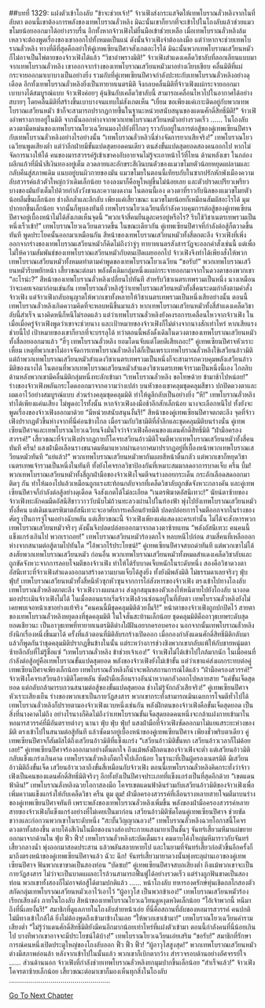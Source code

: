 ##บทที่ 1329: แฝงตัวเข้าโถงลับ
“ข้าจะช่วยเจ้า!”
จ้าวเฟิงส่งกระแสจิตให้เทพโบราณลั่วหลิงจากในที่ลับตา
ตอนนี้เขาต้องการพลังของเทพโบราณลั่วหลิง มิฉะนั้นเขาก็ยากที่จะเข้าไปในโถงลับแล้วช่วยแมวขโมยน้อยออกมาได้อย่างราบรื่น
อีกทั้งหากจ้าวเฟิงไม่ยื่นมือเข้าช่วยเหลือ เมื่อเทพโบราณลั่วหลิงล้มเหลวจะต้องพูดเรื่องของเขาออกไปทั้งหมดเป็นแน่
ดังนั้นจ้าวเฟิงจำต้องลงมือ
แต่ว่าหากจะช่วยเทพโบราณลั่วหลิง ทางที่ดีที่สุดคืออย่าให้คู่เทพเซียนปีศาจสังเกตอะไรได้ มิฉะนั้นพวกเทพโบราณเสวียนหมัวก็ไม่อาจเป็นไพ่ตายของจ้าวเฟิงได้แล้ว
“วิชาอำพรางมิติ!”
จ้าวเฟิงสำแดงเคล็ดวิชาลับที่ลอกเลียนแบบมาจากเทพโบราณลั่วหลิง
เขาออกจากร่างของเทพโบราณเสวียนหมัวมาอย่างเงียบเชียบ คลื่นมิติที่แผ่กระจายออกมาเบาบางเป็นอย่างยิ่ง
รวมกับที่คู่เทพเซียนปีศาจกำลังปะทะกับเทพโบราณลั่วหลิงอย่างดุเดือด อีกทั้งเทพโบราณลั่วหลิงยิ่งเป็นทายาทเนตรมิติ จึงกลบคลื่นมิติที่จ้าวเฟิงแผ่กระจายออกมาเบาบางได้สมบูรณ์แบบ
จ้าวเฟิงค่อยๆ คุ้นชินกับเคล็ดวิชาลับนี้ สามารถเคลื่อนไหวไปในอากาศได้อย่างสบายๆ โดยคลื่นมิติที่สร้างขึ้นเบาบางจนแทบไม่สังเกตเห็น
“เยี่ยม ขอเพียงแค่เกาะติดอยู่กับพวกเทพโบราณเสวียนหมัว ข้าก็จะสามารถปรากฏกายขึ้นในฐานะหน่วยสนับสนุนของแดนศักดิ์สิทธิ์มิติ!”
จ้าวเฟิงอำพรางกายอยู่ในมิติ จากนั้นออกห่างจากพวกเทพโบราณเสวียนหมัวอย่างรวดเร็ว
……
ในโถงลับ ดวงตามืดหม่นของเทพโบราณโยวเฉวียนมองไปยังที่ไกลๆ ราวกับอยู่ในการต่อสู้ของคู่เทพเซียนปีศาจกับเทพโบราณลั่วหลิงอย่างไรอย่างนั้น
“เทพโบราณลั่วหลิวนี่ช่างจัดการยากเสียจริง!”
เทพโบราณโยวเฉวียนพูดเสียงต่ำ
แต่ว่าอีกฝ่ายมีขั้นแปดสุดยอดคนเดียว ตนส่งขั้นแปดสุดยอดสองคนออกไป หากไม่จัดการนางให้ได้ คนของมารสวรรค์รู้เข้าเขาคงอับอายจนไม่รู้จะเอาหน้าไว้ที่ไหน
ด้านหลังเขา ในกล่องผลึกแก้วที่มีน้ำสีเงินทองอยู่เต็ม ลวดลายและอักขระสีเงินบนตัวของแมวขโมยตัวน้อยหยุดแผ่ลามและกลับคืนสู่สภาพเดิม แนบอยู่บนผิวกายของมัน
แมวขโมยในตอนนี้เทียบกับในซากปรักหักพังเมืองความลับสวรรค์แล้วตัวใหญ่กว่าเดิมเล็กน้อย รองลงมาก็คือหูใหญ่ขึ้นไม่น้อยเลย
และตัวปราดเปรียวเพรียวบางของมันยังเต็มไปด้วยกำลังวังชาและความงดงาม
ในตอนนี้เอง ดวงตาที่ราวกับนิลของแมวขโมยตัวน้อยลืมขึ้นเล็กน้อย ช่างลึกล้ำและลึกลับ
เพียงแค่เสี้ยวขณะ แมวขโมยน้อยก็เหมือนสัมผัสอะไรได้ มุมปากยกขึ้นเล็กน้อย จากนั้นก็หุบลงทันที
เทพโบราณโยวเฉวียนที่กำลังควบคุมการต่อสู้ของคู่เทพเซียนปีศาจอยู่เบื้องหน้าไม่ได้สังเกตเห็นจุดนี้
“พวกเจ้าสี่คนยืนดูละครอยู่หรือไร? รีบใช้วิชาเนตรเทพรวมเป็นหนึ่งเร็วเข้า!”
เทพโบราณโยวเฉวียนตวาดขึ้น
ในขณะเดียวกัน คู่เทพเซียนปีศาจที่กำลังต่อสู้ก็ตวาดขึ้นทันที พูดประโยคนั้นออกมาเหมือนกัน
สีหน้าของเทพโบราณเสวียนหมัวทั้งสี่ตกตะลึง
จ้าวเฟิงที่เพิ่งออกจากร่างของเทพโบราณเสวียนหมัวก็คิดไม่ถึงว่าจู่ๆ ทายาทเนตรสังสารวัฏจะออกคำสั่งเช่นนี้
แต่เพื่อไม่ให้ความสัมพันธ์ของเทพโบราณเสวียนหมัวกับตนเปิดเผยออกไป จ้าวเฟิงจึงทำได้เพียงสั่งให้พวกเทพโบราณเสวียนหมัวทั้งหมดทำตามคำพูดของเทพโบราณโยวเฉวียน
“ขอรับ!”
พวกเทพโบราณเสวียนหมัวรีบพยักหน้า
เสี้ยวขณะต่อมา พลังดั้งเดิมกลุ่มหนึ่งแแผ่กระจายออกมาจากในดวงตาของพวกเขา
“อะไรน่ะ?”
สีหน้าของเทพโบราณลั่วหลิงเปลี่ยนไปทันที สำหรับวิชาเนตรเทพรวมเป็นหนึ่ง นางเหมือนว่าจะเคยเจอมาก่อนเช่นกัน
เทพโบราณลั่วหลิงรู้ว่าเทพโบราณเสวียนหมัวทั้งสี่คนระดมกำลังตามคำสั่งจ้าวเฟิง แต่จ้าวเฟิงกลับอนุญาตให้พวกเขาทั้งหลายให้วิชาเนตรเทพรวมเป็นหนึ่งเสียอย่างนั้น
ตอนนี้เทพโบราณลั่วหลิงเกิดความคิดที่จะหลบหนีขึ้นมาแล้ว
หากเทพโบราณเสวียนหมัวทั้งสี่สำแดงเคล็ดวิชาลับนี้สำเร็จ นางคิดหนีก็หนีไม่รอดแล้ว
แต่ว่าเทพโบราณลั่วหลิงยังคงรอการเคลื่อนไหวจากจ้าวเฟิง
ในเมื่อเมื่อครู่จ้าวเฟิงพูดว่าเขาจะช่วยนาง
และเป้าหมายของจ้าวเฟิงก็ไม่ต่างจากนางสักเท่าไหร่ หากเสียแรงช่วยนี้ไป เป้าหมายของเขาก็ยากที่จะบรรลุได้
ทว่าตอนนี้พลังดั้งเดิมในดวงตาของเทพโบราณเสวียนหมัวทั้งสี่ลอยออกมาแล้ว
“ฮี่ๆ เทพโบราณลั่วหลิง ยอมโดนจับแต่โดยดีเสียเถอะ!”
คู่เทพเซียนปีศาจหัวเราะเหี้ยม
เหตุที่พวกเขาไม่อาจจัดการเทพโบราณลั่วหลิงได้ก็เป็นเพราะเทพโบราณลั่วหลิงใช้เสวียนอ้าวมิติ
แต่ถ้าพวกเทพโบราณเสวียนหมัวสำแดงวิชาเนตรเทพรวมเป็นหนึ่งก็จะสามารถควบคุมพลังเสวียนอ้าวมิติของนางได้
ในตอนที่พวกเทพโบราณเสวียนหมัวสำแดงวิชาเนตรเทพเจ้ารวมเป็นหนึ่งนี้เอง ไกลลิบด้านหลังพวกเขามีคลื่นมิติกลุ่มหนึ่งทะลักเข้ามา
“เทพโบราณลั่วหลิง ขอโทษด้วย ข้ามาช้าไปหน่อย!”
ร่างของจ้าวเฟิงพลันกระโดดออกมาจากความว่างเปล่า
บนหัวของเขาคลุมชุดคลุมสีขาว ปกปิดดวงตาและผมเอาไว้อย่างสมบูรณ์แบบ ส่วนร่างคลุมชุดคลุมมิติ ทำให้ดูลึกลับเป็นอย่างยิ่ง
“หึ!”
เทพโบราณลั่วหลิงทำได้เพียงแค่นเสียง ไม่พูดอะไรทั้งนั้น
หากจ้าวเฟิงลงมือช้าอีกสักเล็กน้อย นางจะเลือกหนีไป ทั้งยังจะพูดเรื่องของจ้าวเฟิงออกมาด้วย
“มีหน่วยสนับสนุนงั้นรึ!”
สีหน้าของคู่เทพเซียนปีศาจตกตะลึง
จุดที่จ้าวเฟิงปรากฏตัวขึ้นห่างจากที่นี่ค่อนข้างไกล เมื่อรวมกับวิชามิติที่ล้ำลึกและชุดคลุมมิติบนร่างนั่น
คู่เทพเซียนปีศาจและเทพโบราณโยวเฉวียนจึงมั่นใจว่าจ้าวเฟิงคือคนของแดนศักดิ์สิทธิ์มิติ
“ฝ่ามือครองสวรรค์!”
เสี้ยวขณะที่จ้าวเฟิงปรากฏกายก็โคจรเสวียนอ้าวมิติโจมตีพวกเทพโบราณเสวียนหมัวทั้งสี่คนทันที
ครืน!
แสงฝ่ามือเลือนรางขนาดมหึมาแหวกผ่านอากาศมาปรากฏอยู่ที่เบื้องหน้าพวกเทพโบราณเสวียนหมัวทันที
“แย่แล้ว!”
พวกเทพโบราณเสวียนหมัวพากันเผยสีหน้าตื่นกลัว
แต่พวกเขาก็หยุดวิชาเนตรเทพเจ้ารวมเป็นหนึ่งในทันที ทั้งยังโคจรกลวิชาป้องกันที่เหมาะสมมาลดอาการบาดเจ็บ
ครืน บึ้ม!
พวกเทพโบราณเสวียนหมัวทั้งสี่ถูกฝ่ามือของจ้าวเฟิงโจมตีจนร่างลอยกระเด็น กระอักเลือดสดออกมาติดๆ กัน ทำให้มองไปแล้วเหมือนถูกแรงสะท้อนกลับจากที่เคล็ดวิชาลับถูกขัดจังหวะกลางคัน
และคู่เทพเซียนปีศาจก็กำลังต่อสู้อย่างดุเดือด จึงสังเกตได้ไม่ละเอียด
“เนตรพิฆาตอัสนีเทวะ!”
นัยน์ตาซ้ายของจ้าวเฟิงทะลักคมมีดอัสนีสีขาววาววับนับไม่ถ้วนทะลวงผ่านไปในท้องฟ้า พุ่งไปยังเทพโบราณเสวียนหมัวทั้งสี่คน
แต่เดิมเนตรพิฆาตอัสนีเทวะจะอาศัยการเคลื่อนย้ายมิติ ปลดปล่อยการโจมตีออกจากในร่างของศัตรู เป็นการจู่โจมอย่างฉับพลัน
แต่เสี้ยวขณะนี้ จ้าวเฟิงเพียงแค่แสดงละครเท่านั้น ไม่ได้จะสังหารพวกเทพโบราณเสวียนหมัวจริงๆ ดังนั้นจึงปลดปล่อยออกมาจากดวงตาซ้ายแทน
“พลังอัสนีเทวะ คนคนนี้แข็งแกร่งเกินไป พวกเราถอย!”
เทพโบราณเสวียนหมัวร้องตกใจ หลบหนีไปก่อน
สามสี่คนที่เหลือออกห่างจากสนามต่อสู้ตามไปทันใด
“ไอ้พวกไร้ประโยชน์!”
คู่เทพเซียนปีศาจสบถด่าทันที
แต่พวกเขาไม่ได้สงสัยพวกเทพโบราณเสวียนหมัว
ก่อนอื่น พวกเทพโบราณเสวียนหมัวทั้งหมดสำแดงเคล็ดวิชาลับและถูกขัดจังหวะจากการลอบโจมตีของจ้าวเฟิง ทำให้ได้รับบาดเจ็บหนักในระดับหนึ่ง
สองคือวิชาดวงตาอัสนีเทวะที่จ้าวเฟิงสำแดงออกมาสร้างความบาดเจ็บได้สูงยิ่ง ทั้งยังมีพลังมิติ ไม่ธรรมดาเลยจริงๆ
ฟุ่บ ฟุ่บ!
เทพโบราณเสวียนหมัวทั้งสี่หนีหัวซุกหัวซุนจากการไล่สังหารของจ้าวเฟิง ตรงเข้าไปทางโถงลับ
เทพโบราณลั่วหลิงตกตะลึง จ้าวเฟิงวางแผนลวง ส่งลูกสมุนของตัวเองให้หนีตายไปยังโถงลับ
นางอดมองประเมินจ้าวเฟิงไม่ได้
ในเมื่อตอนแรกเริ่มจ้าวเฟิงล้วนซ่อนอยู่ในที่ลับตา เทพโบราณลั่วหลิงยังไม่เคยพบเจอหน้าเขาอย่างแท้จริง
“คนคนนี้มีชุดคลุมมิติด้วยงั้นรึ!”
หน้าตาของจ้าวเฟิงถูกปกปิดไว้ สายตาของเทพโบราณลั่วหลิงหยุดลงที่ชุดคลุมมิติ ในใจสั่นสะท้านเล็กน้อย
ชุดคลุมมิติคืออาวุธเทพระดับสุดยอดเชียวนะ เป็นอาวุธเทพที่ทายาทเนตรมิติต่างใฝ่ฝันอยากครอบครอง
นอกจากนั้นเทพโบราณลั่วหลิงยังนึกเรื่องหนึ่งขึ้นมาได้
ครั้งที่แล้วตอนที่มิติลับรกร้างเปิดออก เมื่อกองกำลังแดนศักดิ์สิทธิ์มิติกลับมาแล้วก็พูดกันว่าชุดคลุมมิติปรากฏขึ้นข้างในนั้น แต่ระหว่างการช่วงชิงพวกเขากลับแพ้ให้กับชายหนุ่มตาซ้ายลึกลับที่ไม่รู้ชื่อแซ่
“เทพโบราณลั่วหลิง ข้าช่วยเจ้าเอง!”
จ้าวเฟิงไม่ได้เข้าไปใกล้มากนัก ในเมื่อคนที่กำลังต่อสู้อยู่คือเทพโบราณขั้นแปดสุดยอด พลังของจ้าวเฟิงยังไม่เข้าขั้น
แต่ว่าเขาแค่ส่งผลกระทบต่อคู่เทพเซียนปีศาจเพียงเล็กน้อย เทพโบราณลั่วหลิงก็น่าจะพลิกสถานการณ์ได้แล้ว
“ฝ่ามือครองสวรรค์!”
จ้าวเฟิงโคจรเสวียนอ้าวมิติโดยพลัน ซัดฝ่ามือเลือนรางอันน่าหวาดกลัวออกไปหลายสาย
“แค่ขั้นเจ็ดสุดยอด แต่กลับกล้ามารบกวนสนามต่อสู้ของขั้นแปดสุดยอด ช่างไม่รู้จักกลัวเสียจริง!”
คู่เทพเซียนปีศาจหัวเราะเสียงเย็น
ร่างของพวกเขาเป็นกายวัฏสงสาร พวกเขากระทั่งสามารถเมินเฉยการโจมตีทั่วไปได้
เทพโบราณลั่วหลิงก็ปรายตามองจ้าวเฟิงแวบหนึ่งเช่นกัน
พลังฝึกตนของจ้าวเฟิงคือขั้นเจ็ดสุดยอด เป็นสิ่งที่นางคาดไม่ถึง
อย่างไรนางก็คิดไม่ถึงว่าเทพโบราณขั้นเจ็ดสุดยอดคนหนึ่งจะกล้าแฝงกายเข้ามาในหอมารสวรรค์ที่มีอันตรายต่างๆ นานา
ฟุ่บ ฟุ่บ ฟุ่บ!
แสงฝ่ามือที่จ้าวเฟิงซัดออกมาไม่แยแสระยะห่างของมิติ ตรงเข้าไปในสนามต่อสู้ทันที แล้วซัดมาอยู่เบื้องหน้าของคู่เทพเซียนปีศาจ
เพียงชั่วพริบตาเดียว คู่เทพเซียนปีศาจก็สัมผัสได้ถึงเสวียนอ้าวมิติที่แข็งแกร่ง
“เสวียนอ้าวมิติขั้นหก เสวียนอ้าวเวลาก็ไม่ด้อยเลย!”
คู่เทพเซียนปีศาจร้องออกมาอย่างตื่นตกใจ
ถึงแม้พลังฝึกตนของจ้าวเฟิงจะต่ำ แต่เสวียนอ้าวมิติกลับแข็งแกร่งเกินคาด
เทพโบราณลั่วหลิงก็ตกใจไปเล็กน้อย
ในฐานะที่เป็นผู้ครองเนตรมิติ มีเสวียนอ้าวมิติถึงขั้นเจ็ด เสวียนอ้าวเวลาถึงขั้นสี่เหมือนกับจ้าวเฟิง
ตอนนี้เทพโบราณลั่วหลิงคิดกระทั่งว่าจ้าวเฟิงเป็นคนของแดนศักดิ์สิทธิ์มิติจริงๆ อีกทั้งยังเป็นปีศาจประเภทที่แข็งแกร่งเป็นที่สุดอีกด้วย
“เขตแดนฟ้าดิน!”
เทพโบราณลั่งหลิงฉวยโอกาสลงมือ โคจรเขตแดนฟ้าดินร่วมกับเสวียนอ้าวมิติของจ้าวเฟิงเพื่อเพิ่มความแข็งแกร่งให้กับเคล็ดวิชา
ครืน ตูม ตูม!
ฝ่ามือครองสวรรค์ที่เลือนรางหลายสายโจมตีมาบนร่างของคู่เทพเซียนปีศาจทันที
เพราะพลังของเทพโบราณลั่วหลิงเพิ่มขึ้น พลังของฝ่ามือครองสวรรค์หลายสายของจ้าวเฟิงก็แข็งแกร่งอย่างที่ไม่เคยเป็นมาก่อน เสวียนอ้าวมิติซัดโดนคู่เทพเซียนปีศาจ ช่วยขัดขวางและก่อกวนพวกเขาในระดับหนึ่ง
“สะบั้นวิญญาณลวง!”
เทพโบราณลั่วหลิงฉวยโอกาสนี้โคจรดวงตาทั้งสองขึ้น
ดาบโค้งสีเงินในมือของนางส่องประกายแสงมายาเป็นชั้นๆ จันทร์เสี้ยวมหึมาแผ่ขยายออกมาจากด้านใน
ฟุ่บ ฟิ้ว ฟิ้ว!
เทพโบราณลั่วหลิงสะบัดเต็มแรง คมดาบโค้งใหญ่มหึมาราวกับจันทร์เสี้ยวกลางน้ำ พุ่งออกมาสอดประสาน แล้วพลันสลายหายไป
และในยามที่จันทร์เสี้ยวก่อตัวขึ้นอีกครั้งก็มาถึงตรงหน้าของคู่เทพเซียนปีศาจแล้ว
ฉัวะ ฉึก!
จันทร์เสี้ยวมายาดวงนั้นพุ่งทะลุผ่านเอวของคู่เทพเซียนปีศาจ ฟันพวกเขาขาดเป็นสองท่อน
“บัดซบ!”
คู่เทพเซียนปีศาจสบถเสียงต่ำ
ถึงแม้พวกเขาจะเป็นกายวัฏสงสาร ไม่ว่าจะเป็นบาดแผลอะไรล้วนสามารถฟื้นฟูได้อย่างรวดเร็ว แต่ร่างถูกฟันขาดเป็นสองท่อน พวกเขาทั้งสองก็ไม่อาจต่อสู้ได้ตามปกติแล้ว
……
หน้าโถงลับ ทหารองครักษ์หุ่นเชิดกลไกสองตัวสกัดกลุ่มเทพโบราณเสวียนหมัวเอาไว้เอาไว้
“ผู้อาวุโส เป็นพวกข้าเอง!”
เทพโบราณเสวียนหมัวร้องเรียกเสียงดัง
ภายในโถงลับ สีหน้าของเทพโบราณโยวเฉวียนดูหงุดหงิดเล็กน้อย
“ไอ้เจ้าพวกนี้ หนีมาถึงที่นี่เลยงั้นรึ!”
สมาชิกที่ดูแลภายในโถงลับส่ายหน้าเอ่ย
ที่นี่คือสถานที่ลับของหอมารสวรรค์ คนปกติไม่มีทางเข้าใกล้ได้ ยิ่งไม่ต้องพูดถึงเข้ามาข้างในเลย
“ให้พวกเขาเข้ามา!”
เทพโบราณโยวเฉวียนคำรามเสียงต่ำ
“ไม่รู้ว่าแดนศักดิ์สิทธิ์มิติยังมีคนอีกมากน้อยเท่าไหร่ที่แฝงตัวเข้ามา ตอนนี้กำลังคนที่นี่น้อยเกินไป บางทีพวกเขาอาจจะมีประโยชน์ได้บ้าง!”
เทพโบราณโยวเฉวียนเอ่ยเสริม
“ขอรับ!”
สมาชิกที่รักษาการณ์คนหนึ่งเปิดประตูใหญ่ของโถงลับออก
ฟิ้ว ฟิ้ว ฟิ้ว!
“ผู้อาวุโสสูงสุด!”
พวกเทพโบราณเสวียนหมัวต่างมีสภาพอ่อนล้า
หลังจากเข้าไปในนั้นแล้ว พวกเขาก็เบิกตากว้าง สำรวจรอบด้านอย่างอัศจรรย์ใจ
……
ส่วนด้านนอก จ้าวเฟิงที่กำลังช่วยเทพโบราณลั่วหลิงยกมุมปากขึ้นเล็กน้อย
“สำเร็จแล้ว!”
จ้าวเฟิงโคจรตาซ้ายเล็กน้อย
เสี้ยวขณะต่อมาเขาก็มองเห็นทุกสิ่งในโถงลับ
……………………………………………


[Go To Next Chapter]( ./186.md)